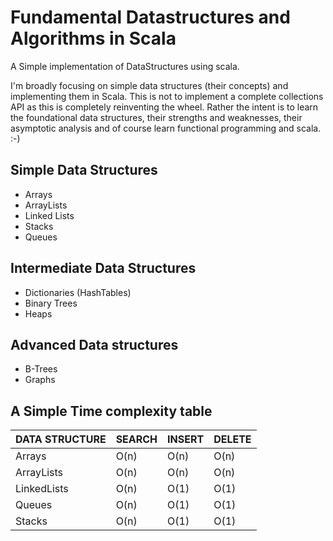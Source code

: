# Fundamental Datastructures and Algorithms in Scala #

A Simple implementation of DataStructures using scala.

I'm broadly focusing on simple data structures (their concepts) and implementing them in Scala.
This is not to implement a complete collections API as this is completely reinventing the wheel.
Rather the intent is to learn the foundational data structures, their strengths and weaknesses, their asymptotic analysis
and of course learn functional programming and scala.
:-)

## Simple Data Structures  ##
* Arrays
* ArrayLists
* Linked Lists
* Stacks
* Queues

## Intermediate Data Structures  ##
* Dictionaries (HashTables)
* Binary Trees
* Heaps

## Advanced Data structures ##
 * B-Trees
 * Graphs

## A Simple Time complexity table ##
DATA STRUCTURE|SEARCH | INSERT | DELETE
--------------|-------|--------|--------
Arrays        | O(n)  | O(n)   | O(n) 
ArrayLists    | O(n)  | O(n)   | O(n) 
LinkedLists   | O(n)  | O(1)   | O(1)
Queues        | O(n)  | O(1)   | O(1)
Stacks        | O(n)  | O(1)   | O(1)







